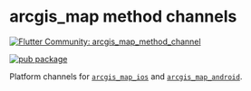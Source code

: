 # arcgis_map method channels

[![Flutter Community: arcgis_map_method_channel](https://fluttercommunity.dev/_github/header/arcgis_map_method_channel)](https://github.com/fluttercommunity/community)

[![pub package](https://img.shields.io/pub/v/arcgis_map_method_channel.svg)](https://pub.dev/packages/arcgis_map_method_channel)

Platform channels for [`arcgis_map_ios`](https://pub.dev/packages/arcgis_map_ios) and [`arcgis_map_android`](https://pub.dev/packages/arcgis_map_android).
